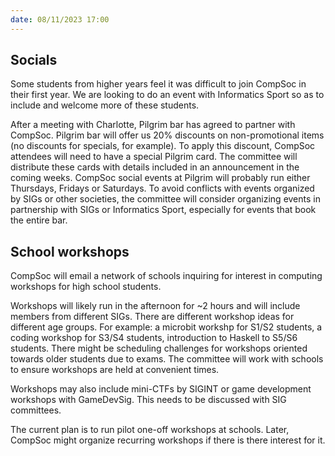 ```yaml
---
date: 08/11/2023 17:00
---
```


## Socials

Some students from higher years feel it was difficult to join CompSoc in their first year. We are looking to do an event with Informatics Sport so as to include and welcome more of these students.

After a meeting with Charlotte, Pilgrim bar has agreed to partner with CompSoc. Pilgrim bar will offer us 20% discounts on non-promotional items (no discounts for specials, for example). To apply this discount, CompSoc attendees will need to have a special Pilgrim card. The committee will distribute these cards with details included in an announcement in the coming weeks. CompSoc social events at Pilgrim will probably run either Thursdays, Fridays or Saturdays. To avoid conflicts with events organized by SIGs or other societies, the committee will consider organizing events in partnership with SIGs or Informatics Sport, especially for events that book the entire bar.

## School workshops

CompSoc will email a network of schools inquiring for interest in computing workshops for high school students.

Workshops will likely run in the afternoon for ~2 hours and will include members from different SIGs. There are different workshop ideas for different age groups. For example: a microbit workshp for S1/S2 students, a coding workshop for S3/S4 students, introduction to Haskell to S5/S6 students. There might be scheduling challenges for workshops oriented towards older students due to exams. The committee will work with schools to ensure workshops are held at convenient times.

Workshops may also include mini-CTFs by SIGINT or game development workshops with GameDevSig. This needs to be discussed with SIG committees.

The current plan is to run pilot one-off workshops at schools. Later, CompSoc might organize recurring workshops if there is there interest for it.
